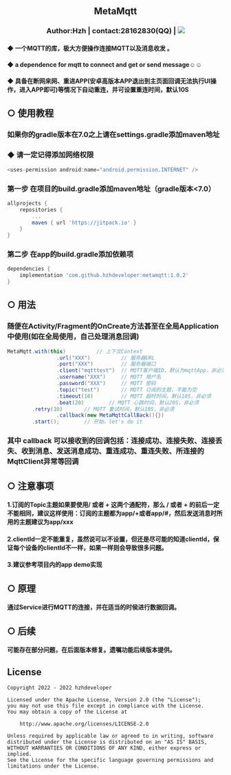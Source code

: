 ## <p align="center"> MetaMqtt</p>
### <p align="center"> Author:Hzh | contact:28162830(QQ) | [![](https://jitpack.io/v/hzhdeveloper/metamqtt.svg)](https://jitpack.io/#hzhdeveloper/metamqtt)</p>
#### ◆ 一个MQTT的库，极大方便操作连接MQTT以及消息收发 。
#### ◆ a dependence for mqtt to connect and get or send message☺☺
#### ◆ 具备在断网来网、重进APP(安卓高版本APP退出到主页面回调无法执行UI操作，进入APP即可)等情况下自动重连，并可设置重连时间，默认10S


## ○ 使用教程
### 如果你的gradle版本在7.0之上请在settings.gradle添加maven地址
### ◆ 请一定记得添加网络权限
```Java
<uses-permission android:name="android.permission.INTERNET" />
```
### 第一步 在项目的build.gradle添加maven地址（gradle版本<7.0）
```Groovy
allprojects {
	repositories {
		...
		maven { url 'https://jitpack.io' }
	}
}
```
### 第二步 在app的build.gradle添加依赖项
```Groovy
dependencies {
	implementation 'com.github.hzhdeveloper:metamqtt:1.0.2'
}
```
## ○ 用法
### 随便在Activity/Fragment的OnCreate方法甚至在全局Application中使用(如在全局使用，自己处理消息回调)
```Java
MetaMqtt.with(this)			 // 上下文Context
                .url("XXX") 		 // 服务器URL
                .port("XXX")		 // 服务器端口
                .client("mqtttest")	 // MQTT客户端ID，默认为mqttApp，非必须，但多端不能重复，否则导致无限重连
                .username("XXX")	 // MQTT 用户名
                .password("XXX")	 // MQTT 密码
                .topic("test")		 // MQTT 订阅的主题，不能为空
                .timeout(10)		 // MQTT 超时时间，默认10S，非必须
                .beat(20)		 // MQTT 心跳时间，默认20S，非必须
		.retry(10)		 // MQTT 重试时间，默认10S，非必须
                .callback(new MetaMqttCallBack(){})
		.start();		 // 开始，let's do it
```
### 其中 callback 可以接收到的回调包括：连接成功、连接失败、连接丢失、收到消息、发送消息成功、重连成功、重连失败、所连接的MqttClient异常等回调
## ○ 注意事项
#### 1.订阅的Topic主题如果要使用/ 或者 + 这两个通配符，那么 / 或者 + 的前后一定不能相同，建议这样使用：订阅的主题都为app/+或者app/#，然后发送消息时所用的主题建议为app/xxx
#### 2.clientId一定不能重复，虽然说可以不设置，但还是尽可能的知道clientId，保证每个设备的clientId不一样，如果一样则会导致很多问题。
#### 3.建议参考项目内的app demo实现
## ○ 原理
#### 通过Service进行MQTT的连接，并在适当的时侯进行数据回调。
## ○ 后续
#### 可能存在部分问题，在后面版本修复。遗嘱功能后续版本提供。
## License
```
Copyright 2022 - 2022 hzhdeveloper

Licensed under the Apache License, Version 2.0 (the "License");
you may not use this file except in compliance with the License.
You may obtain a copy of the License at

    http://www.apache.org/licenses/LICENSE-2.0

Unless required by applicable law or agreed to in writing, software
distributed under the License is distributed on an "AS IS" BASIS,
WITHOUT WARRANTIES OR CONDITIONS OF ANY KIND, either express or implied.
See the License for the specific language governing permissions and
limitations under the License.
```
